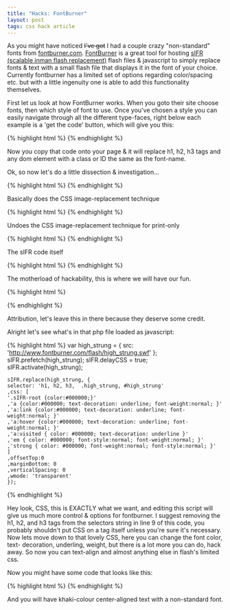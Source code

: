 ```yaml
---
title: "Hacks: FontBurner"
layout: post
tags: css hack article
---
```


As you might have noticed <s>I've got</s> I had a couple crazy "non-standard" fonts
from [fontburner.com](http://www.fontburner.com/). [FontBurner](http://www.fontburner.com/) is a great tool for hosting [sIFR
(scalable inman flash replacement)](http://www.mikeindustries.com/blog/sifr/)
flash files &amp; javascript to simply replace fonts &amp; text with a small flash
file that displays it in the font of your choice. Currently fontburner has a
limited set of options regarding color/spacing etc. but with a little
ingenuity one is able to add this functionality themselves.<!--more-->

First let us look at how FontBurner works. When you goto their site choose
fonts, then which style of font to use. Once you've chosen a style you can
easily navigate through all the different type-faces, right below each example
is a 'get the code' button, which will give you this:

{% highlight html %}
    <link rel="stylesheet" href="http://www.fontburner.com/css/fontburner.css" type="text/css" media="screen" />
    <link rel="stylesheet" href="http://www.fontburner.com/css/fontburner_print.css" type="text/css" media="print" />
    <script src="http://www.fontburner.com/fontburner.js" type="text/javascript"></script>
    <script type="text/javascript" src="http://www.fontburner.com/js/black/high_strung.php"></script>
    <!-- sIFR fonts delivered by www.fontburner.com -->
{% endhighlight %}

Now you copy that code onto your page &amp; it will replace h1, h2, h3 tags and
any dom element with a class or ID the same as the font-name.

Ok, so now let's do a little dissection &amp; investigation...

{% highlight html %}
    <link rel="stylesheet" href="http://www.fontburner.com/css/fontburner.css" type="text/css" media="screen">
{% endhighlight %}

Basically does the CSS image-replacement technique

{% highlight html %}
    <link rel="stylesheet" href="http://www.fontburner.com/css/fontburner_print.css" type="text/css" media="print">
{% endhighlight %}

Undoes the CSS image-replacement technique for print-only

{% highlight html %}
    <script src="http://www.fontburner.com/fontburner.js" type="text/javascript"></script>
{% endhighlight %}

The sIFR code itself

{% highlight html %}
    <script type="text/javascript" src="http://www.fontburner.com/js/black/high_strung.php"></script>
{% endhighlight %}

The motherload of hackability, this is where we will have our fun.

{% highlight html %}
  <!-- sIFR fonts delivered by www.fontburner.com -->
{% endhighlight %}

Attribution, let's leave this in there because they deserve some credit.

Alright let's see what's in that php file loaded as javascript:

{% highlight html %}
    var high_strung = {
    src: 'http://www.fontburner.com/flash/high_strung.swf'
    };
    sIFR.prefetch(high_strung);
    sIFR.delayCSS  = true;
    sIFR.activate(high_strung);

    sIFR.replace(high_strung, {
    selector: 'h1, h2, h3,  .high_strung, #high_strung'
    ,css: [
    '.sIFR-root {color:#000000;}'
    ,'a {color:#000000; text-decoration: underline; font-weight:normal; }'
    ,'a:link {color:#000000; text-decoration: underline; font-weight:normal; }'
    ,'a:hover {color:#000000; text-decoration: underline; font-weight:normal; }'
    ,'a:visited { color: #000000; text-decoration: underline }'
    ,'em { color: #000000; font-style:normal; font-weight:normal; }'
    ,'strong { color: #000000; font-weight:normal; font-style:normal; }'
    ]
    ,offsetTop:0
    ,marginBottom: 0
    ,verticalSpacing: 0
    ,wmode: 'transparent'
    });
{% endhighlight %}

Hey look, CSS, this is EXACTLY what we want, and editing this script will
give us much more control & options for fontburner. I suggest removing the h1,
h2, and h3 tags from the selectors string in line 9 of this code, you probably
shouldn't put CSS on a tag itself unless you're sure it's necessary. Now lets
move down to that lovely CSS, here you can change the font color, text-
decoration, underling, weight, but there is a lot more you can do, hack away. So
now you can text-align and almost anything else in flash's limited css.

Now you might have some code that looks like this:


{% highlight html %}
    <link rel="stylesheet" href="http://www.fontburner.com/css/fontburner.css" type="text/css" media="screen" />
    <link rel="stylesheet" href="http://www.fontburner.com/css/fontburner_print.css" type="text/css" media="print" />
    <script src="http://www.fontburner.com/fontburner.js" type="text/javascript"></script>
    <!-- sIFR fonts delivered by www.fontburner.com -->
    <script type="text/javascript">
    var high_strung = {
    src: 'http://www.fontburner.com/flash/high_strung.swf'
    };
    sIFR.prefetch(high_strung);
    sIFR.delayCSS  = true;
    sIFR.activate(high_strung);
    sIFR.replace(high_strung, {
    selector: '.high_strung, #high_strung'
    ,css: [
    '.sIFR-root {color:#F0E68C;text-align:center}'
    ,'a {color:#F0E68C; text-decoration: underline; font-weight:normal; text-align:center}'
    ,'a:link {color:#F0E68C; text-decoration: underline; font-weight:normal; text-align:center}'
    ,'a:hover {color:#F0E68C; text-decoration: underline; font-weight:normal; text-align:center}'
    ,'a:visited { color: #F0E68C; text-decoration: underline;text-align:center }'
    ,'em { color: #F0E68C; font-style:normal; font-weight:normal; text-align:center}'
    ,'strong { color: #F0E68C; font-weight:normal; font-style:normal;text-align:center }'
    ]
    ,offsetTop:0
    ,marginBottom: 0
    ,verticalSpacing: 0
    ,wmode: 'transparent'
    });
    </script>
{% endhighlight %}

And you will have khaki-colour center-aligned text with a non-standard font.

